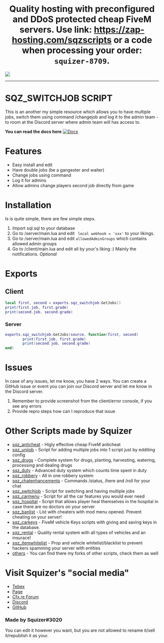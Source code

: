 # <center>Quality hosting with preconfigured and DDoS protected cheap FiveM servers. Use link: https://zap-hosting.com/sqzscripts or a code when processing your order: `squizer-8709`.</center>
[<img src="https://zap-hosting.com/interface/download/images.php?type=affiliate&id=202971">](https://zap-hosting.com/sqzscripts)

---

# SQZ_SWITCHJOB SCRIPT

This is an another my simple resource which allows you to have multiple jobs, switch them using command /changejob and log it to the admin team - to room at the Discord server where admin team will has access to.

__You can read the docs here__
[![Docs](https://img.shields.io/badge/docs-passing-brightgreen)](https://docs.squizer.cz)

# Features
- Easy install and edit
- Have double jobs (be a gangester and waiter)
- Change jobs using command
- Log it for admins
- Allow admins change players second job directly from game

# Installation
Is is quite simple, there are few simple steps.

1) Import sql.sql to your database
2) Go to /server/main.lua and edit ``` local webhook = 'xxx'``` to your likings.
3) Go to /server/main.lua and edit ``` allowedAdminGroups ``` which contains allowed admin groups
4) Go to /client/main.lua and edit all by your's liking :) Mainly the notifications. *Optional*

# Exports
## Client
```lua
local first, second = exports.sqz_switchjob:GetJobs()
print(first.job, first.grade)
print(second.job, second.grade)
```
### Server
```lua
exports.sqz_switchjob:GetJobs(source, function(first, second)
        print(first.job, first.grade)
        print(second.job, second.grade)
end)
```
# Issues
In case of any issues, let me know, you have 2 ways. You can create a GitHub issue or event you can join our Discord server and let me know in the Discord server.
1) Remember to provide screenshot from the client/error console, if you see any errors
2) Provide repro steps how can I reproduce that issue

# Other Scripts made by Squizer
* [sqz_anticheat](https://forum.cfx.re/t/anticheat-revolutionary-anticheat/4802102) - Higly effective cheap FiveM anticheat
* [sqz_unijob](https://forum.cfx.re/t/esx-sqz-unijob-advanced-system-for-easy-adding-jobs/2100467) - Script for adding multiple jobs into 1 script just by edditing config
* [sqz_drugs](https://forum.cfx.re/t/esx-sqz-drugs-advanced-drug-system/2167691) - Complete system for drugs, planting, harvesting, watering, processing and dealing drugs
* [sqz_duty](https://forum.cfx.re/t/release-esx-sqz-duty-advanced-duty-script/3354791) - Advanced duty system which counts time spent in duty
* [sqz_robbery](https://forum.cfx.re/t/release-sqz-robbery-advanced-robbery-script/4773035) - All in one robbery system
* [sqz_chatenhancements](https://forum.cfx.re/t/sqz-chatenhancements-status-here-roll-commands/4804562) - Commands /status, /here and /roll for your chat
* [sqz_switchjob](https://github.com/czsquizer/switchjob) - Script for switching and having multiple jobs
* [sqz_carmenu](https://github.com/czsquizer/sqz_carmenu) - Script for all the car features you would ever need
* [sqz_hospital](https://github.com/czsquizer/sqz_hospital) - Script that allows player heal themselves in the hospital in case there are no doctors on your server
* [sqz_banlist](https://github.com/czsquizer/sqz_banlist) - List with cheaters with mod menu opened. Prevent cheating on your server!
* [sqz_carkeys](https://github.com/czsquizer/sqz_carkeys) - FiveM vehicle Keys scripts with giving and saving keys in the database.
* [sqz_rental](https://github.com/czsquizer/sqz_rental) - Quality rental system with all types of vehicles and an insurace!
* [sqz_itemwhitelist](https://github.com/czsquizer/sqz_itemwhitelist) - Prop and vehicle whitelist/blacklist to prevent hackers spamming your server with entities
* [others](https://github.com/czsquizer?tab=repositories) - You can find there my forks of other scripts, check them as well

# Visit Squizer's "social media"
* [Tebex](https://sqz.tebex.io/)
* [Page](https://squizer.cz)
* [Cfx.re Forum](https://forum.cfx.re/u/squizer/)
* [Discord](https://discord.gg/FVXAu2F)
* [GitHub](https://github.com/czsquizer/)
### Made by Squizer#3020

You can edit it however you want, but you are not allowed to rename it/sell it/republish it as your.
